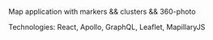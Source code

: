 Map application with markers && clusters && 360-photo

Technologies: React, Apollo, GraphQL, Leaflet, MapillaryJS
